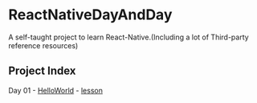# ReactNativeDayAndDay
A self-taught project to learn React-Native.(Including a lot of Third-party reference resources)

## Project Index ##

Day 01 - [HelloWorld](https://github.com/edagarli/ReactNativeDayAndDay/tree/master/HelloWorld)
       - [lesson](http://vczero.github.io/react_native/%E7%AC%AC1%E7%AF%87hello-react-native.html)
       
